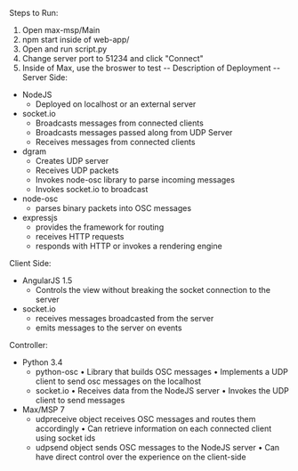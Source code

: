 ﻿Steps to Run:1. Open max-msp/Main2. npm start inside of web-app/3. Open and run script.py4. Change server port to 51234 and click "Connect"5. Inside of Max, use the broswer to test-- Description of Deployment --Server Side:- NodeJS  - Deployed on localhost or an external server- socket.io  - Broadcasts messages from connected clients  - Broadcasts messages passed along from UDP Server  - Receives messages from connected clients- dgram   - Creates UDP server  - Receives UDP packets  - Invokes node-osc library to parse incoming messages  - Invokes socket.io to broadcast- node-osc  - parses binary packets into OSC messages- expressjs  - provides the framework for routing  - receives HTTP requests  - responds with HTTP or invokes a rendering engineClient Side:- AngularJS 1.5  - Controls the view without breaking the socket connection to the server- socket.io  - receives messages broadcasted from the server  - emits messages to the server on events  Controller:- Python 3.4  - python-osc    • Library that builds OSC messages    • Implements a UDP client to send osc messages on the localhost  - socket.io    • Receives data from the NodeJS server    • Invokes the UDP client to send messages- Max/MSP 7  - udpreceive object receives OSC messages and routes them accordingly    • Can retrieve information on each connected client using socket ids  - udpsend object sends OSC messages to the NodeJS server    • Can have direct control over the experience on the client-side